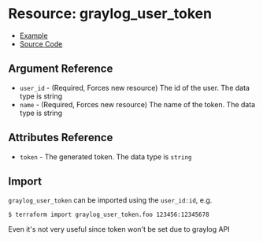 # Resource: graylog_user_token

* [Example](https://github.com/zahiar/terraform-provider-graylog/blob/master/examples/v0.12/user_token.tf)
* [Source Code](https://github.com/zahiar/terraform-provider-graylog/blob/master/graylog/resource/user/token/resource.go)

## Argument Reference

* `user_id` - (Required, Forces new resource) The id of the user. The data type is string
* `name` - (Required, Forces new resource) The name of the token. The data type is string

## Attributes Reference

* `token` - The generated token. The data type is `string` 

## Import

`graylog_user_token` can be imported using the `user_id:id`, e.g.
```
$ terraform import graylog_user_token.foo 123456:12345678
```
Even it's not very useful since token won't be set due to graylog API
